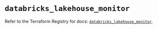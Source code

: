 # `databricks_lakehouse_monitor`

Refer to the Terraform Registry for docs: [`databricks_lakehouse_monitor`](https://registry.terraform.io/providers/databricks/databricks/1.48.0/docs/resources/lakehouse_monitor).
